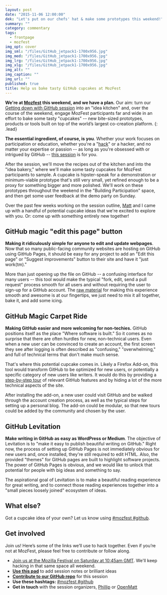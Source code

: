 ```yaml
---
layout: post
date: "2015-11-06 12:00:00"
dek: "Let's put on our chefs' hat & make some prototypes this weekend!"
summary: ""
category: commentary
tags: 
  - frontpage
  - mozfest
img_opt: cover
img_sml: "/files/GitHub_jetpack1-1700x956.jpg"
img_med: "/files/GitHub_jetpack1-1700x956.jpg"
img_lrg: "/files/GitHub_jetpack1-1700x956.jpg"
img_xlg: "/files/GitHub_jetpack1-1700x956.jpg"
img_alt: ""
img_caption: ""
img_url: ""
published: true
title: Help us bake tasty GitHub cupcakes at MozFest
---
```



**We're at [Mozfest][mozfest] this weekend, and we have a plan.** Our aim:  turn our [Getting down with GitHub session][session] into an "idea kitchen" and, over the course of the weekend, engage MozFest participants far and wide in an effort to bake some tasty "cupcakes" -- new bite-sized prototypes, products or tools built on top of the world’s largest co-creation platform. 
{: .lead}

**The essential ingredient, of course, is you**. Whether your work focuses on participation or education, whether you're a "[hack](https://en.wikipedia.org/wiki/Hack_writer)" or a hacker, and no matter your expertise or passion -- as long as you're obsessed with or intrigued by GitHub -- [this session][session] is for you.

After the session, we'll move the recipes out of the kitchen and into the "idea bakery," where we'll make some tasty cupcakes for MozFest participants to sample. A cupcake is hipster-speak for a demonstration or minimum-viable prototype that's still very small, yet refined enough to be a proxy for something bigger and more polished. We'll work on these prototypes throughout the weekend in the "Building Participation" space, and then get some user feedback at the demo party on Sunday.

Over the past few weeks working on the session outline, [Matt](http://twitter.com/openmatt) and I came up with a handful of potential cupcake ideas that we're excited to explore with you. Or: come up with something entirely new together! 

## GitHub magic "edit this page" button

**Making it ridiculously simple for anyone to edit and update webpages**. Now that so many public-facing community websites are hosting on GitHub using GitHub Pages, it should be easy for any project to add an "Edit this page" or "Suggest improvements" button to their site and have it "just work(tm)." 

More than just opening up the file on GitHub -- a confusing interface for many users -- this tool would make the typical "fork, edit, send a pull request" process smooth for all users and without requiring the user to sign-up for a GitHub account. The [raw material](http://etherpad.io/getting-down-with-github) for making this experience smooth and awesome is at our fingertips, we just need to mix it all together, bake it, and add some icing. 

## GitHub Magic Carpet Ride

**Making GitHub easier and more welcoming for non-techies.** GitHub positions itself as the place "Where software is built." So it comes as no surprise that there are often hurdles for new, non-technical users. Even when a new user can be convinced to create an account, the first screen they see after logging is often described as "confusing," "overwhelming," and full of technical terms that don't make much sense.

That's where this potential cupcake comes in. Likely a Firefox Add-on, this tool would transform GitHub to be optimized for new users, or potentially a specific category of new users like writers. It would do this by providing a [step-by-step tour](http://zurb.com/playground/jquery-joyride-feature-tour-plugin) of relevant GitHub features and by hiding a lot of the more technical aspects of the site. 

After installing the add-on, a new user could visit GitHub and be walked through the account creation process, as well as the typical steps for setting up a personal blog. The add-on could be modular, so that new tours could be added by the community and chosen by the user.

## GitHub Levitation

**Make writing in GitHub as easy as WordPress or Medium**. The objective of Levitation is to "make it easy to publish beautiful writing on GitHub." Right now, the process of setting up GitHub Pages is not immediately obvious for new users and, once installed, they're still required to edit HTML. Also, the provided "themes" for GitHub pages are built to highlight software projects. The power of GitHub Pages is obvious, and we would like to unlock that potential for people with big ideas and something to say.

The aspirational goal of Levitation is to make a beautiful reading experience for great writing, and to connect those reading experiences together into a "small pieces loosely joined" ecosystem of ideas.

## What else? 

Got a cupcake idea of your own? Let us know using [#mozfest #github](https://twitter.com/search?f=tweets&vertical=default&q=%23mozfest%20%23github&src=typd&lang=en).

## Get involved

Join us! Here’s some of the links we’ll use to hack together. Even if you’re not at MozFest, please feel free to contribute or follow along.

* [Join us at the Mozilla Festival on Saturday at 10:45am GMT][session]. We'll keep hacking in that same space all weekend.
* **[Use this pad][pad]** to add session notes or brilliant ideas
* **[Contribute to our GitHub repo][repo]** for this session
* **Use these hashtags:** [#mozfest #github](https://twitter.com/search?f=tweets&vertical=default&q=%23mozfest%20%23github&src=typd&lang=en)
* **Get in touch** with the session organizers, [Phillip](http://twitter.com/phillipadsmith) or [OpenMatt](http://twitter.com/openmatt)

[session]:https://schedule.mozillafestival.org/#_session-325
[mozfest]:https://2015.mozillafestival.org/
[pad]:http://etherpad.io/getting-down-with-github
[repo]:https://github.com/phillipadsmith/getting-down-with-github
